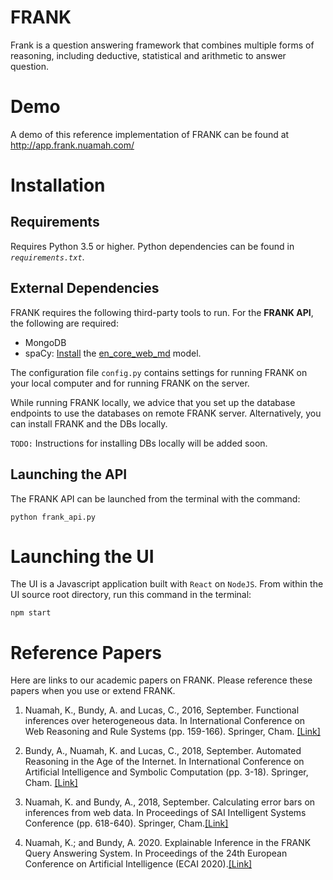 # FRANK
Frank is a question answering framework that combines multiple forms of reasoning, including deductive, statistical and arithmetic to answer question.


# Demo
A demo of this reference implementation of FRANK can be found at http://app.frank.nuamah.com/

# Installation

## Requirements
Requires Python 3.5 or higher. Python dependencies can be found in *`requirements.txt`*.

## External Dependencies
FRANK requires the following third-party tools to run. For the **FRANK API**, the following are required:
* MongoDB
* spaCy: [Install](https://spacy.io/usage#installation) the [en_core_web_md](https://spacy.io/models/en#en_core_web_md) model.

The configuration file `config.py` contains settings for running FRANK on your local computer and for running FRANK on the server.

While running FRANK locally, we advice that you set up the database endpoints to use the databases on remote FRANK server. Alternatively, you can install FRANK and the DBs locally.

`TODO:` Instructions for installing DBs locally will be added soon.

## Launching the API

The FRANK API can be launched from the terminal with the command:

```
python frank_api.py
```

# Launching the UI

The UI is a Javascript application built with `React` on `NodeJS`.
From within the UI source root directory, run this command in the terminal:

```
npm start
```

# Reference Papers
Here are links to our academic papers on FRANK. Please reference these papers when you use or extend FRANK.

1. Nuamah, K., Bundy, A. and Lucas, C., 2016, September. Functional inferences over heterogeneous data. In International Conference on Web Reasoning and Rule Systems (pp. 159-166). Springer, Cham. [[Link]](https://www.research.ed.ac.uk/portal/files/26530704/rif_rr_short_final_1.pdf)

2. Bundy, A., Nuamah, K. and Lucas, C., 2018, September. Automated Reasoning in the Age of the Internet. In International Conference on Artificial Intelligence and Symbolic Computation (pp. 3-18). Springer, Cham. [[Link]](https://link.springer.com/chapter/10.1007/978-3-319-99957-9_1)

3. Nuamah, K. and Bundy, A., 2018, September. Calculating error bars on inferences from web data. In Proceedings of SAI Intelligent Systems Conference (pp. 618-640). Springer, Cham.[[Link]](https://www.research.ed.ac.uk/portal/files/58152744/rif_uncertainty_IS2018_sNack.pdf)

4. Nuamah, K.; and Bundy, A. 2020. Explainable Inference in the FRANK Query Answering System. In Proceedings of the 24th European Conference on Artificial Intelligence (ECAI 2020).[[Link]](https://www.research.ed.ac.uk/portal/files/141996163/ECAI20_nuamah_paper17.pdf)






